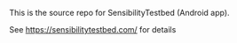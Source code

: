This is the source repo for SensibilityTestbed (Android app).

See https://sensibilitytestbed.com/ for details
